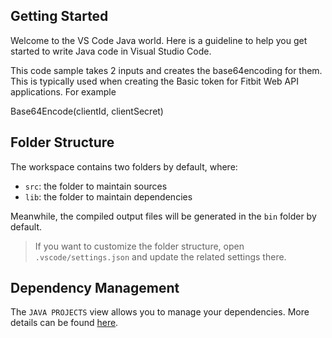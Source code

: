 ## Getting Started

Welcome to the VS Code Java world. Here is a guideline to help you get started to write Java code in Visual Studio Code.

This code sample takes 2 inputs and creates the base64encoding for them.  This is typically used when
creating the Basic token for Fitbit Web API applications.  For example

Base64Encode(clientId, clientSecret)

## Folder Structure

The workspace contains two folders by default, where:

- `src`: the folder to maintain sources
- `lib`: the folder to maintain dependencies

Meanwhile, the compiled output files will be generated in the `bin` folder by default.

> If you want to customize the folder structure, open `.vscode/settings.json` and update the related settings there.

## Dependency Management

The `JAVA PROJECTS` view allows you to manage your dependencies. More details can be found [here](https://github.com/microsoft/vscode-java-dependency#manage-dependencies).
